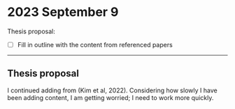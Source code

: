 # 2023 September 9

Thesis proposal:

- [ ] Fill in outline with the content from referenced papers

---

## Thesis proposal

I continued adding from (Kim et al, 2022).
Considering how slowly I have been adding content, I am getting worried; I need to work more quickly.